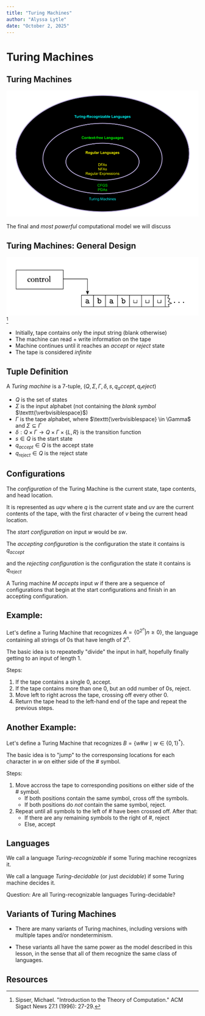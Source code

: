 ```yaml
---
title: "Turing Machines"
author: "Alyssa Lytle"
date: "October 2, 2025"
---
```


<!-- pandoc -t slidy -s notes/08-turing-machines.md -o slides/08-turing-machines.html --webtex -->


# Turing Machines

## Turing Machines

![](../static/slide_figs/comp-hierarchy.png)

The final and *most powerful* computational model we will discuss

## Turing Machines: General Design

![](../static/slide_figs/turing-scheme.png)[^sipser]

* Initially, tape contains only the input string (blank otherwise)
* The machine can read + write information on the tape
* Machine continues until it reaches an *accept* or *reject* state
* The tape is considered *infinite*

## Tuple Definition

A *Turing machine* is a 7-tuple, $(Q, \Sigma, \Gamma, \delta, s, q_accept, q_reject)$

* $Q$ is the set of states
* $\Sigma$ is the input alphabet (not containing the *blank symbol* $\texttt{\verbvisiblespace}$)
* $\Gamma$ is the tape alphabet, where $\texttt{\verbvisiblespace} \in \Gamma$ and $\Sigma \subseteq \Gamma$
* $\delta: Q \times \Gamma \to Q \times \Gamma \times \{L,R\}$ is the transition function
* $s \in Q$ is the start state
* $q_{accept} \in Q$ is the accept state
* $q_{reject} \in Q$ is the reject state

## Configurations

The *configuration* of the Turing Machine is the current state, tape contents, and head location.

It is represented as $u q v$ where $q$ is the current state and $uv$ are the current contents of the tape, with the first character of $v$ being the current head location.

The *start configuration* on input $w$ would be $sw$.

The *accepting configuration* is the configuration the state it contains is $q_{accept}$ 

and the *rejecting configuration* is the configuration the state it contains is $q_{reject}$

A Turing machine $M$ *accepts* input $w$ if there are a sequence of configurations that begin at the start configurations and finish in an accepting configuration.

## Example: 

Let's define a Turing Machine that recognizes $A = \{0^{2^n}| n \geq 0\}$, the language containing all strings of $0$s that have length of $2^n$.

The basic idea is to repeatedly "divide" the input in half, hopefully finally getting to an input of length $1$.

Steps:

1. If the tape contains a single $0$, accept.
2. If the tape contains more than one $0$, but an odd number of $0$s, reject. 
3. Move left to right across the tape, crossing off every other 0.
4. Return the tape head to the left-hand end of the tape and repeat the previous steps.

## Another Example:

Let's define a Turing Machine that recognizes $B  = \{w\#w \mid w \in \{0,1\}^*\}$.

The basic idea is to "jump" to the corresponsing locations for each character in $w$ on either side of the $\#$ symbol.

Steps:

1. Move accross the tape to corresponding positions on either side of the $\#$ symbol. 
    * If both positions contain the same symbol, cross off the symbols.
    * If both positions do *not* contain the same symbol, reject.
2. Repeat until all symbols to the left of $\#$ have been crossed off. After that:
    * If there are any remaining symbols to the right of $\#$, reject
    * Else, accept

## Languages

We call a language *Turing-recognizable* if some Turing machine recognizes it.

We call a language *Turing-decidable* (or just *decidable*) if some Turing machine decides it.

Question: Are all Turing-recognizable languages Turing-decidable?

## Variants of Turing Machines

* There are many variants of Turing machines, including versions with multiple tapes and/or nondeterminism. 

* These variants all have the same power as the model described in this lesson, in the sense that all of them recognize the same class of languages.

## Resources

[^sipser]: Sipser, Michael. "Introduction to the Theory of Computation." ACM Sigact News 27.1 (1996): 27-29.

